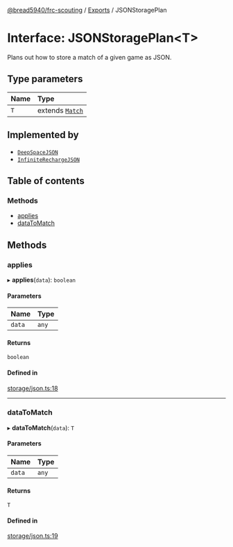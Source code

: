 [@bread5940/frc-scouting](../README.md) / [Exports](../modules.md) / JSONStoragePlan

# Interface: JSONStoragePlan<T\>

Plans out how to store a match of a given game as JSON.

## Type parameters

| Name | Type |
| :------ | :------ |
| `T` | extends [`Match`](../classes/Match.md) |

## Implemented by

- [`DeepSpaceJSON`](../classes/DeepSpace.DeepSpaceJSON.md)
- [`InfiniteRechargeJSON`](../classes/InfiniteRecharge.InfiniteRechargeJSON.md)

## Table of contents

### Methods

- [applies](JSONStoragePlan.md#applies)
- [dataToMatch](JSONStoragePlan.md#datatomatch)

## Methods

### applies

▸ **applies**(`data`): `boolean`

#### Parameters

| Name | Type |
| :------ | :------ |
| `data` | `any` |

#### Returns

`boolean`

#### Defined in

[storage/json.ts:18](https://github.com/BREAD5940/frc-scouting/blob/5ba52e8/src/storage/json.ts#L18)

___

### dataToMatch

▸ **dataToMatch**(`data`): `T`

#### Parameters

| Name | Type |
| :------ | :------ |
| `data` | `any` |

#### Returns

`T`

#### Defined in

[storage/json.ts:19](https://github.com/BREAD5940/frc-scouting/blob/5ba52e8/src/storage/json.ts#L19)
